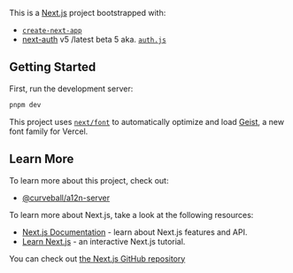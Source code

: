 This is a [Next.js](https://nextjs.org) project bootstrapped with:
- [`create-next-app`](https://nextjs.org/docs/app/api-reference/cli/create-next-app)
- [next-auth](https://next-auth.js.org/) v5 /latest beta 5 aka. [`auth.js`](https://authjs.dev/) 

## Getting Started

First, run the development server:

```bash
pnpm dev
```

This project uses [`next/font`](https://nextjs.org/docs/app/building-your-application/optimizing/fonts) to automatically optimize and load [Geist](https://vercel.com/font), a new font family for Vercel.


## Learn More

To learn more about this project, check out:

- [@curveball/a12n-server](https://github.com/curveball/a12n-server)

To learn more about Next.js, take a look at the following resources:

- [Next.js Documentation](https://nextjs.org/docs) - learn about Next.js features and API.
- [Learn Next.js](https://nextjs.org/learn) - an interactive Next.js tutorial.

You can check out [the Next.js GitHub repository](https://github.com/vercel/next.js)